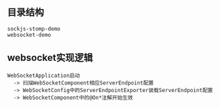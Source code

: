 ## 目录结构
```
sockjs-stomp-demo
websocket-demo
```

## websocket实现逻辑
```
WebSocketApplication启动 
  -> 扫描WebSocketComponent相应ServerEndpoint配置
  -> WebSocketConfig中的ServerEndpointExporter装载ServerEndpoint配置
  -> WebSocketComponent中的@On*注解开始生效
```